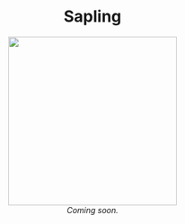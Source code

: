 # 
<center><h1>Sapling</h1>
<img src="https://scontent-lax3-2.xx.fbcdn.net/v/t31.0-8/18155769_1393841874041399_3411157379387661632_o.jpg?oh=fa634f3d7a5693e2e558ad6f43ff752f&oe=59811C5F" width="300" height="300">
<br>
<i>Coming soon.</i></center>
